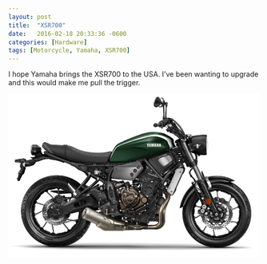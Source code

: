 ```yaml
---
layout: post
title:  "XSR700"
date:   2016-02-18 20:33:36 -0600
categories: [Hardware]
tags: [Motorcycle, Yamaha, XSR700]
---
```


I hope Yamaha brings the XSR700 to the USA. I’ve been wanting to upgrade and this would make me pull the trigger.

![Yamaha-XSR700-2.jpg](/assets/2016/02/yamaha-xsr700-2.jpg "Gorgeous")
